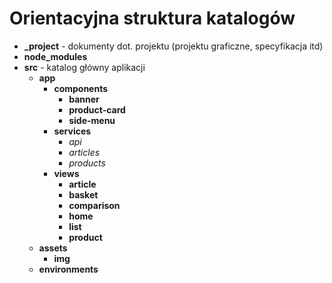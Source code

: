 # Orientacyjna struktura katalogów

* **\_project** - dokumenty dot. projektu (projektu graficzne, specyfikacja itd)
* **node_modules**
* **src** - katalog główny aplikacji
    * **app**
        * **components**
            * **banner**
            * **product-card**
            * **side-menu**
        * **services**
            * *api*
            * *articles*
            * *products*
        * **views**
            * **article**
            * **basket**
            * **comparison**
            * **home**
            * **list**
            * **product**
    * **assets**
        * **img**
    * **environments**
